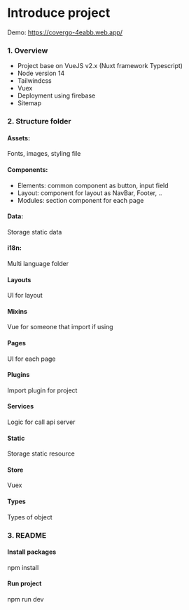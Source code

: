 # Introduce project

Demo: https://covergo-4eabb.web.app/

### 1. Overview

- Project base on VueJS v2.x (Nuxt framework Typescript)
- Node version 14
- Tailwindcss
- Vuex
- Deployment using firebase
- Sitemap

### 2. Structure folder

#### Assets:

Fonts, images, styling file

#### Components:

- Elements: common component as button, input field
- Layout: component for layout as NavBar, Footer, ..
- Modules: section component for each page

#### Data:

Storage static data

#### i18n:

Multi language folder

#### Layouts

UI for layout

#### Mixins

Vue for someone that import if using

#### Pages

UI for each page

#### Plugins

Import plugin for project

#### Services

Logic for call api server

#### Static

Storage static resource

#### Store

Vuex

#### Types

Types of object

### 3. README

#### Install packages

npm install

#### Run project

npm run dev


